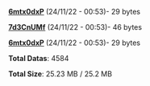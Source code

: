 [**6mtx0dxP**](/data/6mtx0dxP.txt) (24/11/22 - 00:53)- 29 bytes

[**7d3CnUMf**](/data/7d3CnUMf.txt) (24/11/22 - 00:53)- 46 bytes

[**6mtx0dxP**](/data/6mtx0dxP.txt) (24/11/22 - 00:53)- 29 bytes

**Total Datas**: 4584

**Total Size**: 25.23 MB / 25.2 MB